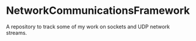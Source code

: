 # NetworkCommunicationsFramework
A repository to track some of my work on sockets and UDP network streams.
